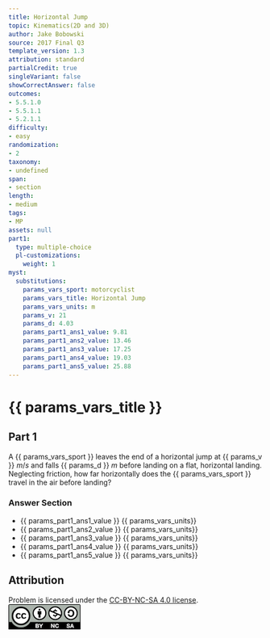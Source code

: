 ```yaml
---
title: Horizontal Jump
topic: Kinematics(2D and 3D)
author: Jake Bobowski
source: 2017 Final Q3
template_version: 1.3
attribution: standard
partialCredit: true
singleVariant: false
showCorrectAnswer: false
outcomes:
- 5.5.1.0
- 5.5.1.1
- 5.2.1.1
difficulty:
- easy
randomization:
- 2
taxonomy:
- undefined
span:
- section
length:
- medium
tags:
- MP
assets: null
part1:
  type: multiple-choice
  pl-customizations:
    weight: 1
myst:
  substitutions:
    params_vars_sport: motorcyclist
    params_vars_title: Horizontal Jump
    params_vars_units: m
    params_v: 21
    params_d: 4.03
    params_part1_ans1_value: 9.81
    params_part1_ans2_value: 13.46
    params_part1_ans3_value: 17.25
    params_part1_ans4_value: 19.03
    params_part1_ans5_value: 25.88
---
```

# {{ params_vars_title }}

## Part 1

A {{ params_vars_sport }} leaves the end of a horizontal jump at {{ params_v }} $m/s$ and falls {{ params_d }} $m$ before landing on a flat, horizontal landing.
Neglecting friction, how far horizontally does the {{ params_vars_sport }} travel in the air before landing?

### Answer Section

- {{ params_part1_ans1_value }} {{ params_vars_units}}
- {{ params_part1_ans2_value }} {{ params_vars_units}}
- {{ params_part1_ans3_value }} {{ params_vars_units}}
- {{ params_part1_ans4_value }} {{ params_vars_units}}
- {{ params_part1_ans5_value }} {{ params_vars_units}}

## Attribution

Problem is licensed under the [CC-BY-NC-SA 4.0 license](https://creativecommons.org/licenses/by-nc-sa/4.0/).<br> ![The Creative Commons 4.0 license requiring attribution-BY, non-commercial-NC, and share-alike-SA license.](https://raw.githubusercontent.com/firasm/bits/master/by-nc-sa.png)